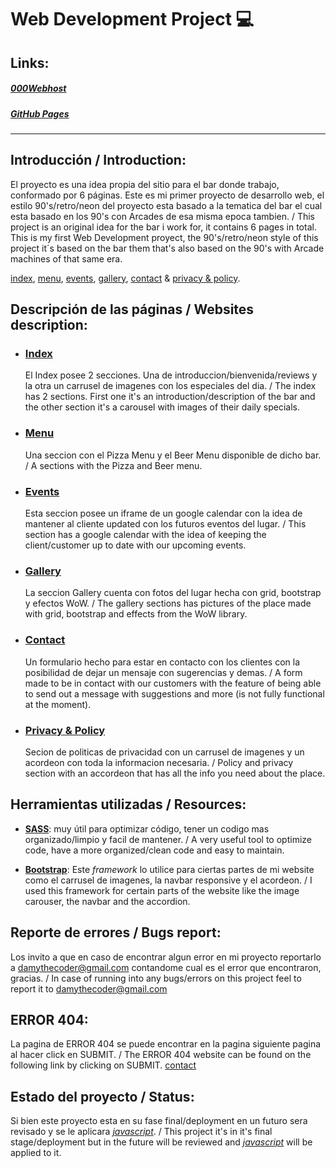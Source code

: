 # Web Development Project 💻

## Links:

##### [000Webhost](https://proyectoupdown.000webhostapp.com/)

##### [GitHub Pages](https://damyvegaleiva.github.io/ProyectoCoderHouse/)

---

## Introducción / Introduction:

El proyecto es una idea propia del sitio para el bar donde trabajo, conformado por 6 páginas.
Este es mi primer proyecto de desarrollo web, el estilo 90's/retro/neon del proyecto esta basado a la tematica del bar el cual esta basado en los 90's con Arcades de esa misma epoca tambien. / This project is an original idea for the bar i work for, it contains 6 pages in total. This is my first Web Development proyect, the 90's/retro/neon style of this project it´s based on the bar them that's also based on the 90's with Arcade machines of that same era.

[index](https://damyvegaleiva.github.io/ProyectoCoderHouse/), [menu](https://damyvegaleiva.github.io/ProyectoCoderHouse/pages/menu.html#menu), [events](https://damyvegaleiva.github.io/ProyectoCoderHouse/pages/events.html#events), [gallery](https://damyvegaleiva.github.io/ProyectoCoderHouse/pages/gallery.html#gallery), [contact](https://damyvegaleiva.github.io/ProyectoCoderHouse/pages/contact.html#contact) & [privacy & policy](https://damyvegaleiva.github.io/ProyectoCoderHouse/pages/privacy-policy.html).

## Descripción de las páginas / Websites description:

- ### [Index](https://damyvegaleiva.github.io/ProyectoCoderHouse/)

  El Index posee 2 secciones. Una de introduccion/bienvenida/reviews y la otra un carrusel de imagenes con los especiales del dia. / The index has 2 sections. First one it's an introduction/description of the bar and the other section it's a carousel with images of their daily specials.

- ### [Menu](https://damyvegaleiva.github.io/ProyectoCoderHouse/pages/menu.html#menu)

  Una seccion con el Pizza Menu y el Beer Menu disponible de dicho bar. / A sections with the Pizza and Beer menu.

- ### [Events](https://damyvegaleiva.github.io/ProyectoCoderHouse/pages/events.html#events)

  Esta seccion posee un iframe de un google calendar con la idea de mantener al cliente updated con los futuros eventos del lugar. / This section has a google calendar with the idea of keeping the client/customer up to date with our upcoming events.

- ### [Gallery](https://damyvegaleiva.github.io/ProyectoCoderHouse/pages/gallery.html#gallery)

  La seccion Gallery cuenta con fotos del lugar hecha con grid, bootstrap y efectos WoW. / The gallery sections has pictures of the place made with grid, bootstrap and effects from the WoW library.

- ### [Contact](https://damyvegaleiva.github.io/ProyectoCoderHouse/pages/contact.html#contact)

  Un formulario hecho para estar en contacto con los clientes con la posibilidad de dejar un mensaje con sugerencias y demas. / A form made to be in contact with our customers with the feature of being able to send out a message with suggestions and more (is not fully functional at the moment).

- ### [Privacy & Policy](https://damyvegaleiva.github.io/ProyectoCoderHouse/pages/privacy-policy.html)
  Secion de politicas de privacidad con un carrusel de imagenes y un acordeon con toda la informacion necesaria. / Policy and privacy section with an accordeon that has all the info you need about the place.

## Herramientas utilizadas / Resources:

- [**SASS**](https://sass-lang.com/): muy útil para optimizar código, tener un codigo mas organizado/limpio y facil de mantener. / A very useful tool to optimize code, have a more organized/clean code and easy to maintain.

- [**Bootstrap**](https://getbootstrap.com/): Este _framework_ lo utilice para ciertas partes de mi website como el carrusel de imagenes, la navbar responsive y el acordeon. / I used this framework for certain parts of the website like the image carouser, the navbar and the accordion.

## Reporte de errores / Bugs report:

Los invito a que en caso de encontrar algun error en mi proyecto reportarlo a damythecoder@gmail.com contandome cual es el error que encontraron, gracias. / In case of running into any bugs/errors on this project feel to report it to damythecoder@gmail.com

## ERROR 404:

La pagina de ERROR 404 se puede encontrar en la pagina siguiente pagina al hacer click en SUBMIT. / The ERROR 404 website can be found on the following link by clicking on SUBMIT.
[contact](https://damyvegaleiva.github.io/ProyectoCoderHouse/pages/contact.html#contact)

## Estado del proyecto / Status:

Si bien este proyecto esta en su fase final/deployment en un futuro sera revisado y se le aplicara [_javascript_](https://www.javascript.com/). / This project it's in it's final stage/deployment but in the future will be reviewed and [_javascript_](https://www.javascript.com/) will be applied to it.
